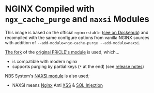 # NGINX Compiled with `ngx_cache_purge` and `naxsi` Modules

This image is based on the official ``nginx:stable`` ([see on Dockehub](https://hub.docker.com/_/nginx/)) and recompiled with the same configure options from vanilla NGINX sources with addition of `--add-module=ngx-cache-purge --add-module=naxsi`.

[The fork](https://github.com/nginx-modules/ngx_cache_purge) of the [original FRiCLE's module](http://labs.frickle.com/nginx_ngx_cache_purge/) is used, which...

* is compatible with modern nginx
* supports purging by partial keys (``*`` at the end) (see [release notes](https://github.com/nginx-modules/ngx_cache_purge/releases))

NBS System's [NAXSI module](https://github.com/nbs-system/naxsi) is also used;

* NAXSI means [Nginx]( http://nginx.org/ ) Anti [XSS]( https://www.owasp.org/index.php/Cross-site_Scripting_%28XSS%29 ) & [SQL Injection]( https://www.owasp.org/index.php/SQL_injection )
